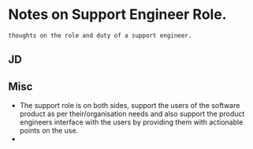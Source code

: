 # Notes on Support Engineer Role.

`thoughts on the role and duty of a support engineer.`

## JD

## Misc

- The support role is on both sides, support the users of the software product as per their/organisation needs and also support the product engineers interface with the users by providing them with actionable points on the use.
- 